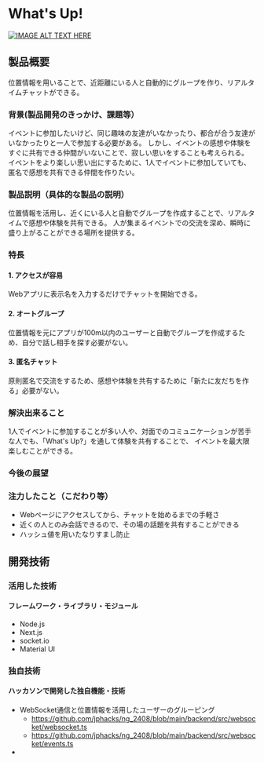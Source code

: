 # What's Up!

[![IMAGE ALT TEXT HERE](https://jphacks.com/wp-content/uploads/2024/07/JPHACKS2024_ogp.jpg)](https://www.youtube.com/watch?v=DZXUkEj-CSI)

## 製品概要
位置情報を用いることで、近距離にいる人と自動的にグループを作り、リアルタイムチャットができる。

### 背景(製品開発のきっかけ、課題等）
イベントに参加したいけど、同じ趣味の友達がいなかったり、都合が合う友達がいなかったりと一人で参加する必要がある。
しかし、イベントの感想や体験をすぐに共有できる仲間がいないことで、寂しい思いをすることも考えられる。
イベントをより楽しい思い出にするために、1人でイベントに参加していても、匿名で感想を共有できる仲間を作りたい。

### 製品説明（具体的な製品の説明）
位置情報を活用し、近くにいる人と自動でグループを作成することで、リアルタイムで感想や体験を共有できる。
人が集まるイベントでの交流を深め、瞬時に盛り上がることができる場所を提供する。

### 特長
#### 1. アクセスが容易
Webアプリに表示名を入力するだけでチャットを開始できる。
#### 2. オートグループ
位置情報を元にアプリが100m以内のユーザーと自動でグループを作成するため、自分で話し相手を探す必要がない。
#### 3. 匿名チャット
原則匿名で交流をするため、感想や体験を共有するために「新たに友だちを作る」必要がない。

### 解決出来ること
1人でイベントに参加することが多い人や、対面でのコミュニケーションが苦手な人でも、「What's Up?」を通して体験を共有することで、
イベントを最大限楽しむことができる。
### 今後の展望

### 注力したこと（こだわり等）
* Webページにアクセスしてから、チャットを始めるまでの手軽さ
* 近くの人とのみ会話できるので、その場の話題を共有することができる
* ハッシュ値を用いたなりすまし防止

## 開発技術
### 活用した技術
#### フレームワーク・ライブラリ・モジュール
* Node.js
* Next.js
* socket.io
* Material UI

### 独自技術
#### ハッカソンで開発した独自機能・技術
<!-- * 独自で開発したものの内容をこちらに記載してください -->
<!-- * 特に力を入れた部分をファイルリンク、またはcommit_idを記載してください。 -->
* WebSocket通信と位置情報を活用したユーザーのグルーピング
  * https://github.com/jphacks/ng_2408/blob/main/backend/src/websocket/websocket.ts
  * https://github.com/jphacks/ng_2408/blob/main/backend/src/websocket/events.ts
* 
